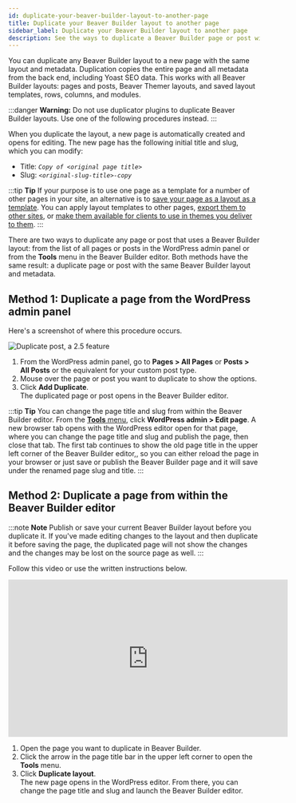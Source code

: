 ```yaml
---
id: duplicate-your-beaver-builder-layout-to-another-page
title: Duplicate your Beaver Builder layout to another page
sidebar_label: Duplicate your Beaver Builder layout to another page
description: See the ways to duplicate a Beaver Builder page or post with the same layout and metadata.
---
```


You can duplicate any Beaver Builder layout to a new page with the same layout
and metadata. Duplication copies the entire page and all metadata from the back end, including Yoast SEO data. This works with all Beaver Builder layouts: pages and posts, Beaver Themer layouts, and saved layout templates, rows, columns, and modules.

:::danger **Warning:**
Do not use duplicator plugins to duplicate Beaver Builder layouts. Use one of the following procedures instead.
:::

When you duplicate the layout, a new page is automatically created and opens for editing. The new page has the following initial title and slug, which you can modify:

  * Title: *`Copy of <original page title>`*
  * Slug: *`<original-slug-title>-copy`*

:::tip **Tip**
If your purpose is to use one page as a template for a number of other pages in your site, an alternative is to [save your page as a layout as a template](/beaver-builder/layouts/templates/create-and-save-a-custom-layout-template.md). You can apply layout templates to other pages, [export them to other sites](/beaver-builder/layouts/templates/export-and-import-saved-templates-rows-columns-modules.md), or [make them available for clients to use in themes you deliver to them](/beaver-builder/developer/how-to-tips/theme-author-templates.md). 
:::

There are two ways to duplicate any page or post that uses a Beaver Builder layout: from the list of all pages or posts in the WordPress admin panel or from the **Tools** menu in the Beaver Builder editor. Both methods have the same result: a duplicate page or post with the same Beaver Builder layout and metadata.

## Method 1: Duplicate a page from the WordPress admin panel

Here's a screenshot of where this procedure occurs.

![Duplicate post, a 2.5 feature](/img/2-5-features-duplicate-post.png) 

1. From the WordPress admin panel, go to **Pages > All Pages** or **Posts > All Posts** or the equivalent for your custom post type. 
2.  Mouse over the page or post you want to duplicate to show the options.
3.  Click **Add Duplicate**.  
The duplicated page or post opens in the Beaver Builder editor.

:::tip **Tip**
You can change the page title and slug from within the Beaver Builder editor. From the [**Tools** menu](/beaver-builder/getting-started/bb-editor-basics/tools-menu.md), click **WordPress admin > Edit page**. A new browser tab opens with the WordPress editor open for that page, where you can change the page title and slug and publish the page, then close that tab. The first tab continues to show the old page title in the upper left corner of the Beaver Builder editor,, so you can either reload the page in your browser or just save or publish the Beaver Builder page and it will save under the renamed page slug and title.
:::

## Method 2: Duplicate a page from within the Beaver Builder editor

:::note **Note**
Publish or save your current Beaver Builder layout before you duplicate it. If you've made editing changes to the layout and then duplicate it before saving the page, the duplicated page will not show the changes and the changes may be lost on the source page as well.
:::

Follow this video or use the written instructions below.

<div className="embed-responsive">
  <iframe width="560" height="315" src="https://www.youtube.com/embed/CQGuGVLDSnI" title="YouTube video player" frameborder="0" allow="accelerometer; autoplay; clipboard-write; encrypted-media; gyroscope; picture-in-picture" allowfullscreen></iframe>
</div>

  1. Open the page you want to duplicate in Beaver Builder.
  2. Click the arrow in the page title bar in the upper left corner to open the **Tools** menu.
  3. Click **Duplicate layout**.   
The new page opens in the WordPress editor. From there, you can change the page title and slug and launch the Beaver Builder editor.

